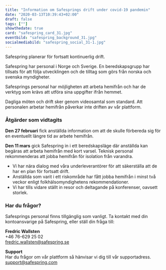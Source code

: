 ```yaml
---
title: "Information om Safesprings drift under covid-19 pandemin"
date: "2020-03-13T10:39:43+02:00"
draft: false
tags: [""]
showthedate: true
card: "safespring_card_31.jpg"
eventbild: "safespring_background_31.jpg"
socialmediabild: "safespring_social_31-1.jpg"
---
```


<div class="ingress"><p>Safespring planerar för fortsatt kontinuerlig drift.</p></div>

Safespring har personal i Norge och Sverige. En beredskapsgrupp har tillsats för att följa utvecklingen och de tilltag som görs från norska och svenska myndigheter.

Safesprings personal har möjligheten att arbeta hemifrån och har de verktyg som krävs att utföra sina uppgifter ifrån hemmet.

Dagliga möten och drift sker genom videosamtal som standard. Att personalen arbetar hemifrån påverkar inte driften av vår plattform.


### Åtgärder som vidtagits

**Den 27 februari** fick anställda information om att de skulle förbereda sig för en eventuellt längre tid av arbete hemifrån.

**Den 11 mars** gick Safespring in i ett beredskapsläge där anställda kan begäras att arbeta hemifrån med kort varsel. Teknisk personal rekommenderas att jobba hemifrån för isolation från varandra.

* Vi har nära dialog med våra underleverantörer för att säkerställa att de har en plan för fortsatt drift.
* Anställda som varit i ett riskområde har fått jobba hemifrån i minst två veckor enligt folkhälsomyndighetens rekommendationer.
* Vi har tills vidare ställt in resor och deltagande på konferenser, oavsett storlek.


### Har du frågor?

Safesprings personal finns tillgänglig som vanligt. Ta kontakt med din kontoansvarige på Safespring, eller ställ din fråga till:

**Fredric Wallsten**<br>
+46 76-629 25 02<br>
<a href="mailto:fredric.wallsten@safespring.se">fredric.wallsten@safespring.se</a>

**Support**<br>
Har du frågor om vår plattform så hänvisar vi dig till vår supportadress. <a href="mailto:support@safespring.com">support@safespring.com</a>
